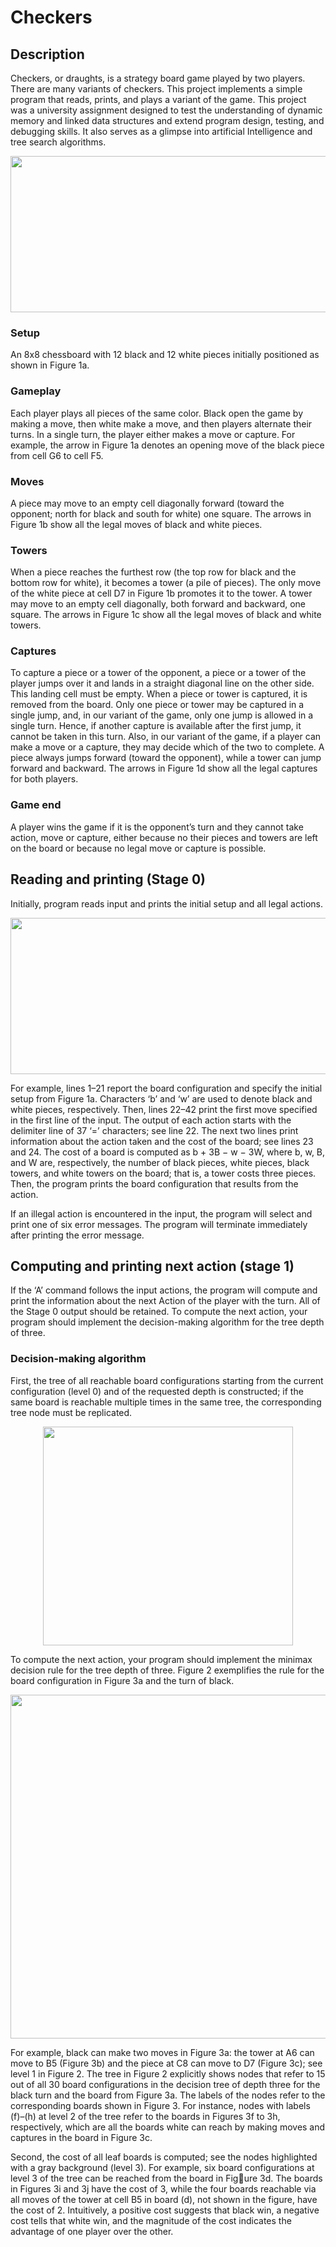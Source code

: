 # Checkers

## Description
Checkers, or draughts, is a strategy board game played by two players. There are many variants of checkers. This project implements a simple program that reads, prints, and plays a variant of the game. This project was a university assignment designed to test the understanding of dynamic memory and linked data structures and extend program design, testing, and debugging skills. It also serves as a glimpse into artificial Intelligence and tree search algorithms.

<p width="100%" align="center">
<img src="https://user-images.githubusercontent.com/94183388/170808819-352ab85e-ea8f-4ac0-800b-ebe8a330c0e1.png" width="800" height="250">
</p>

### Setup 
An 8x8 chessboard with 12 black and 12 white pieces initially positioned as shown in Figure 1a.
### Gameplay
Each player plays all pieces of the same color. Black open the game by making a move, then white
make a move, and then players alternate their turns. In a single turn, the player either makes a move or capture.
For example, the arrow in Figure 1a denotes an opening move of the black piece from cell G6 to cell F5.
### Moves
A piece may move to an empty cell diagonally forward (toward the opponent; north for black and south
for white) one square. The arrows in Figure 1b show all the legal moves of black and white pieces.
### Towers
When a piece reaches the furthest row (the top row for black and the bottom row for white), it becomes
a tower (a pile of pieces). The only move of the white piece at cell D7 in Figure 1b promotes it to the tower. A
tower may move to an empty cell diagonally, both forward and backward, one square. The arrows in Figure 1c
show all the legal moves of black and white towers.
### Captures
To capture a piece or a tower of the opponent, a piece or a tower of the player jumps over it and lands
in a straight diagonal line on the other side. This landing cell must be empty. When a piece or tower is captured,
it is removed from the board. Only one piece or tower may be captured in a single jump, and, in our variant of
the game, only one jump is allowed in a single turn. Hence, if another capture is available after the first jump, it
cannot be taken in this turn. Also, in our variant of the game, if a player can make a move or a capture, they may
decide which of the two to complete. A piece always jumps forward (toward the opponent), while a tower can
jump forward and backward. The arrows in Figure 1d show all the legal captures for both players.
### Game end
A player wins the game if it is the opponent’s turn and they cannot take action, move or capture,
either because no their pieces and towers are left on the board or because no legal move or capture is possible.

## Reading and printing (Stage 0)
Initially, program reads input and prints the initial setup and all legal actions. 

<p width="100%" align="center">
<img src="https://user-images.githubusercontent.com/94183388/170809411-23df207f-969d-4911-b6d9-d186bb11def9.png" width="800" height="250">
</p>

For example, lines 1–21 report the board configuration and specify the initial setup from Figure 1a. Characters ‘b’ and ‘w’ are used to denote black and white pieces, respectively. Then, lines 22–42 print the first move specified in the first line of the input. The output of each action starts with the delimiter line of 37 ‘=’ characters; see line 22. The next two lines print information about the action taken and the cost of the board; see lines 23 and 24. The
cost of a board is computed as b + 3B − w − 3W, where b, w, B, and W are, respectively, the number of black pieces, white pieces, black towers, and white towers on the board; that is, a tower costs three pieces. Then, the program prints the board configuration that results from the action. 

If an illegal action is encountered in the input, the program will select and print one of six error messages. The program will terminate immediately after printing the error message.

## Computing and printing next action (stage 1)
If the ‘A’ command follows the input actions, the program will compute and print the information about the next Action of the player with the turn. All of the Stage 0 output should be retained. To compute the next action, your program should implement the decision-making algorithm for the tree depth of three.

### Decision-making algorithm
First, the tree of all reachable board configurations starting from the current configuration (level 0) and of the requested depth is constructed; if the same board is reachable multiple times in the same tree, the corresponding tree node must be replicated. 

<p width="100%" align="center">
<img src="https://user-images.githubusercontent.com/94183388/170813516-9f950dc0-acfc-4640-8934-071eedd1a473.png" width="400" height="350">
</p>

 To compute the next action, your program should implement the minimax decision rule for the tree
depth of three. Figure 2 exemplifies the rule for the board configuration in Figure 3a and the turn of black.


<p width="100%" align="center">
<img src="https://user-images.githubusercontent.com/94183388/170813270-2f7fc83a-ccbd-41f2-9d78-88b0e4db5d0e.png" width="800" height="550">
</p>

For example, black can make two moves in Figure 3a: the tower at A6 can move to B5 (Figure 3b) and the piece at C8 can move to D7 (Figure 3c); see level 1 in Figure 2. The tree in Figure 2 explicitly shows nodes that refer to 15 out of all 30 board configurations in the decision tree of depth three for the black turn and the board from Figure 3a. The labels of the nodes refer to the corresponding boards shown in Figure 3. For instance, nodes with labels (f)–(h) at level 2 of the tree refer to the boards in Figures 3f to 3h, respectively, which are all the boards white can reach by making moves and captures in the board in Figure 3c.

Second, the cost of all leaf boards is computed; see the nodes highlighted with a gray background (level 3). For example, six board configurations at level 3 of the
tree can be reached from the board in Figure 3d. The boards in Figures 3i and 3j
have the cost of 3, while the four boards
reachable via all moves of the tower at cell
B5 in board (d), not shown in the figure,
have the cost of 2. Intuitively, a positive
cost suggests that black win, a negative
cost tells that white win, and the magnitude of the cost indicates the advantage of one player over the other.
